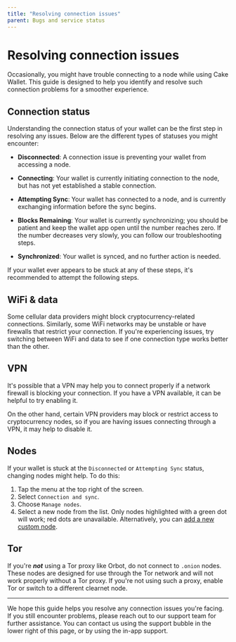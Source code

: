 ```yaml
---
title: "Resolving connection issues"
parent: Bugs and service status
---
```


# Resolving connection issues

Occasionally, you might have trouble connecting to a node while using Cake Wallet. This guide is designed to help you identify and resolve such connection problems for a smoother experience.

## Connection status

Understanding the connection status of your wallet can be the first step in resolving any issues. Below are the different types of statuses you might encounter:

- **Disconnected**: A connection issue is preventing your wallet from accessing a node.

- **Connecting**: Your wallet is currently initiating connection to the node, but has not yet established a stable connection.

- **Attempting Sync**: Your wallet has connected to a node, and is currently exchanging information before the sync begins.

- **<Number> Blocks Remaining**: Your wallet is currently synchronizing; you should be patient and keep the wallet app open until the number reaches zero. If the number decreases very slowly, you can follow our troubleshooting steps.

- **Synchronized**: Your wallet is synced, and no further action is needed.

If your wallet ever appears to be stuck at any of these steps, it's recommended to attempt the following steps.

## WiFi & data

Some cellular data providers might block cryptocurrency-related connections. Similarly, some WiFi networks may be unstable or have firewalls that restrict your connection. If you're experiencing issues, try switching between WiFi and data to see if one connection type works better than the other.

## VPN

It's possible that a VPN may help you to connect properly if a network firewall is blocking your connection. If you have a VPN available, it can be helpful to try enabling it.

On the other hand, certain VPN providers may block or restrict access to cryptocurrency nodes, so if you are having issues connecting through a VPN, it may help to disable it.

## Nodes

If your wallet is stuck at the `Disconnected` or `Attempting Sync` status, changing nodes might help. To do this:

1. Tap the menu at the top right of the screen.
2. Select `Connection and sync`.
3. Choose `Manage nodes`.
4. Select a new node from the list. Only nodes highlighted with a green dot will work; red dots are unavailable. Alternatively, you can [add a new custom node](/docs/advanced-features/custom-node/).

## Tor

If you're ***not*** using a Tor proxy like Orbot, do not connect to `.onion` nodes. These nodes are designed for use through the Tor network and will not work properly without a Tor proxy. If you're not using such a proxy, enable Tor or switch to a different clearnet node.

---

We hope this guide helps you resolve any connection issues you're facing. If you still encounter problems, please reach out to our support team for further assistance. You can contact us using the support bubble in the lower right of this page, or by using the in-app support.

